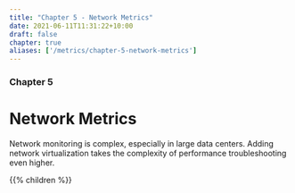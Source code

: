 ```yaml
---
title: "Chapter 5 - Network Metrics"
date: 2021-06-11T11:31:22+10:00
draft: false
chapter: true
aliases: ['/metrics/chapter-5-network-metrics']
---
```


### Chapter 5

# Network Metrics

Network monitoring is complex, especially in large data centers. Adding network virtualization takes the complexity of performance troubleshooting even higher.

{{% children %}}
